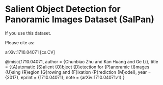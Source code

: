 # Salient Object Detection for Panoramic Images Dataset (SalPan)

If you use this dataset.

Please cite as:

arXiv:1710.04071 [cs.CV]



  @misc{1710.04071,
  author = {Chunbiao Zhu and Kan Huang and Ge Li},
  title = {{A}utomatic {S}alient {O}bject {D}etection for {P}anoramic {I}mages {U}sing {R}egion {G}rowing and {F}ixation {P}rediction {M}odel},
  year = {2017},
  eprint = {1710.04071},
  note = {arXiv:1710.04071v1}
}
